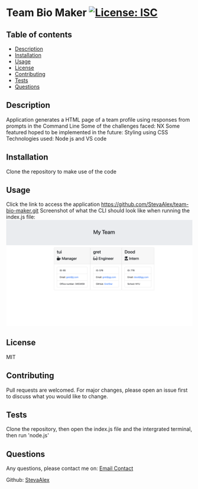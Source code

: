  
# Team Bio Maker [![License: ISC](https://img.shields.io/badge/License-ISC-blue.svg)](https://opensource.org/licenses/ISC)

## Table of contents

- [Description](#description)
- [Installation](#installation)
- [Usage](#usage)
- [License](#license)
- [Contributing](#contributing)
- [Tests](#tests)
- [Questions](#questions)
        
## Description 

Application generates a HTML page of a team profile using responses from prompts in the Command Line 
Some of the challenges faced:
NX
Some featured hoped to be implemented in the future:
Styling using CSS
Technologies used:
Node js and VS code
         
## Installation 

Clone the repository to make use of the code
        
        
## Usage 

Click the link to access the application
https://github.com/StevaAlex/team-bio-maker.git
Screenshot of what the CLI should look like when running the index.js file:
![screenshot of application](./assets/Screenshot%202023-02-10%20at%2019.54.05.png)
        
## License
        
MIT
        
## Contributing 

Pull requests are welcomed. For major changes, please open an issue first to discuss what you would like to change.
        
## Tests 

Clone the repository, then open the index.js file and the intergrated terminal, then run 'node.js'
        
## Questions

Any questions, please contact me on: 
[Email Contact](mailto:NA)

Github: [StevaAlex](https://github.com/StevaAlex)
        
        